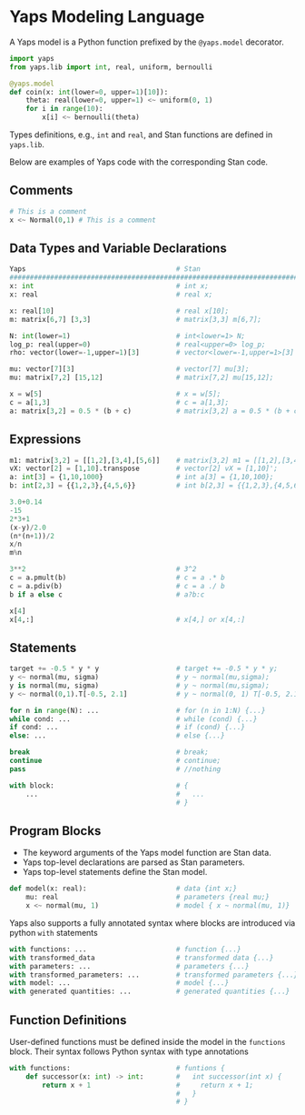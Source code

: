 # Yaps Modeling Language

A Yaps model is a Python function prefixed by the `@yaps.model` decorator.

```python
import yaps
from yaps.lib import int, real, uniform, bernoulli

@yaps.model
def coin(x: int(lower=0, upper=1)[10]):
    theta: real(lower=0, upper=1) <~ uniform(0, 1)
    for i in range(10):
        x[i] <~ bernoulli(theta)
```

Types definitions, e.g., `int` and `real`, and Stan functions are defined in `yaps.lib`.

Below are examples of Yaps code with the corresponding Stan code.

## Comments

```python
# This is a comment
x <~ Normal(0,1) # This is a comment
```

## Data Types and Variable Declarations

```python
Yaps                                     # Stan
############################################################################
x: int                                   # int x;
x: real                                  # real x;

x: real[10]                              # real x[10];
m: matrix[6,7] [3,3]                     # matrix[3,3] m[6,7];

N: int(lower=1)                          # int<lower=1> N;
log_p: real(upper=0)                     # real<upper=0> log_p;
rho: vector(lower=-1,upper=1)[3]         # vector<lower=-1,upper=1>[3] rho;

mu: vector[7][3]                         # vector[7] mu[3];
mu: matrix[7,2] [15,12]                  # matrix[7,2] mu[15,12];

x = w[5]                                 # x = w[5];
c = a[1,3]                               # c = a[1,3];
a: matrix[3,2] = 0.5 * (b + c)           # matrix[3,2] a = 0.5 * (b + c);
```

## Expressions

```python
m1: matrix[3,2] = [[1,2],[3,4],[5,6]]    # matrix[3,2] m1 = [[1,2],[3,4],[5,6]];
vX: vector[2] = [1,10].transpose         # vector[2] vX = [1,10]';
a: int[3] = {1,10,1000}                  # int a[3] = {1,10,100};
b: int[2,3] = {{1,2,3},{4,5,6}}          # int b[2,3] = {{1,2,3},{4,5,6}};

3.0+0.14
-15
2*3+1
(x-y)/2.0
(n*(n+1))/2
x/n
m%n

3**2                                     # 3^2
c = a.pmult(b)                           # c = a .* b
c = a.pdiv(b)                            # c = a ./ b
b if a else c                            # a?b:c

x[4]
x[4,:]                                   # x[4,] or x[4,:]
```

## Statements

```python
target += -0.5 * y * y                   # target += -0.5 * y * y;
y <~ normal(mu, sigma)                   # y ~ normal(mu,sigma);
y is normal(mu, sigma)                   # y ~ normal(mu,sigma);
y <~ normal(0,1).T[-0.5, 2.1]            # y ~ normal(0, 1) T[-0.5, 2.1];

for n in range(N): ...                   # for (n in 1:N) {...}
while cond: ...                          # while (cond) {...}
if cond: ...                             # if (cond) {...}
else: ...                                # else {...}

break                                    # break;
continue                                 # continue;
pass                                     # //nothing

with block:                              # {
    ...                                  #   ...
                                         # }
```

## Program Blocks

- The keyword arguments of the Yaps model function are Stan data.
- Yaps top-level declarations are parsed as Stan parameters.
- Yaps top-level statements define the Stan model.

```python
def model(x: real):                      # data {int x;}
    mu: real                             # parameters {real mu;}
    x <~ normal(mu, 1)                   # model { x ~ normal(mu, 1)}
```

Yaps also supports a fully annotated syntax where blocks are introduced via python `with` statements

```python
with functions: ...                      # function {...}
with transformed_data                    # transformed data {...}
with parameters: ...                     # parameters {...}
with transformed_parameters: ...         # transformed parameters {...}
with model: ...                          # model {...}
with generated quantities: ...           # generated quantities {...}
```

## Function Definitions

User-defined functions must be defined inside the model in the `functions` block. Their syntax follows Python syntax with type annotations

```python
with functions:                          # funtions {
    def successor(x: int) -> int:        #   int successor(int x) {
        return x + 1                     #     return x + 1;
                                         #   }
                                         # }
```
